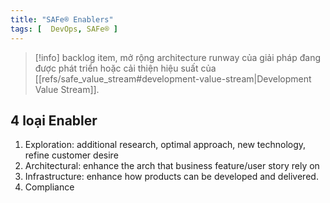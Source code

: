 ```yaml
---
title: "SAFe® Enablers"
tags: [  DevOps, SAFe® ]
---
```


> [!info]
> backlog item, mở rộng architecture runway của giải pháp đang được phát triển hoặc cải thiện hiệu suất của [[refs/safe_value_stream#development-value-stream|Development Value Stream]].


## 4 loại Enabler
1. Exploration: additional research, optimal approach, new technology, refine customer desire
2. Architectural: enhance the arch that business feature/user story rely on
3. Infrastructure: enhance how products can be developed and delivered.
4. Compliance
